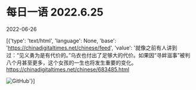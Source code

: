 # 每日一语 2022.6.25

2022-06-26

[{'type': 'text/html', 'language': None, 'base': 'https://chinadigitaltimes.net/chinese/feed', 'value': '就像之前有人讲到过：“见义勇为是有代价的。”乌衣也付出了足够大的代价。如果因“寻衅滋事”被判八个月甚至更多，这个女孩的一生也将发生重要的变化。https://chinadigitaltimes.net/chinese/683485.html

![GitHub](https://chinadigitaltimes.net/chinese/files/2022/06/20220625_dailyquote.png)'}]